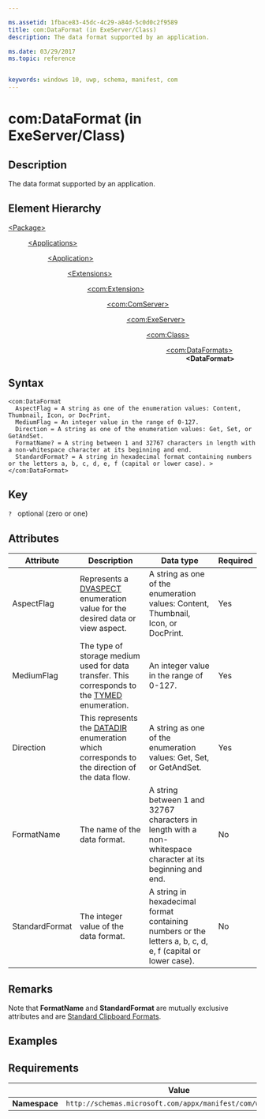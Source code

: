 ```yaml
---

ms.assetid: 1fbace83-45dc-4c29-a84d-5c0d0c2f9589
title: com:DataFormat (in ExeServer/Class)
description: The data format supported by an application.

ms.date: 03/29/2017
ms.topic: reference


keywords: windows 10, uwp, schema, manifest, com
---
```


# com:DataFormat (in ExeServer/Class)

## Description
The data format supported by an application.

## Element Hierarchy
<dl>
<dt><a href="element-package.md">&lt;Package&gt;</a></dt>
<dd>
<dl>
<dt><a href="element-applications.md">&lt;Applications&gt;</a></dt>
<dd>
<dl>
<dt><a href="element-application.md">&lt;Application&gt;</a></dt>
<dd>
<dl>
<dt><a href="element-1-extensions.md">&lt;Extensions&gt;</a></dt>
<dd>
<dl>
<dt><a href="element-com-extension.md">&lt;com:Extension&gt;</a></dt>
<dd>
<dl>
<dt><a href="element-com-comserver.md">&lt;com:ComServer&gt;</a></dt>
<dd>
<dl>
<dt><a href="element-com-exeserver.md">&lt;com:ExeServer&gt;</a></dt>
<dd>
<dl>
<dt><a href="element-com-exeserver-class.md">&lt;com:Class&gt;</a></dt>
<dd>
<dl>
<dt><a href="element-com-exe-dataformats.md">&lt;com:DataFormats&gt;</a></dt>
<dd><b>&lt;DataFormat&gt;</b></dd>
</dl>
</dd>
</dl>
</dd>
</dl>
</dd>
</dl>
</dd>
</dl>
</dd>
</dl>
</dd>
</dl>
</dd>
</dl>
</dd>
</dl>


## Syntax
```syntax
<com:DataFormat
  AspectFlag = A string as one of the enumeration values: Content, Thumbnail, Icon, or DocPrint.
  MediumFlag = An integer value in the range of 0-127.
  Direction = A string as one of the enumeration values: Get, Set, or GetAndSet.
  FormatName? = A string between 1 and 32767 characters in length with a non-whitespace character at its beginning and end.
  StandardFormat? = A string in hexadecimal format containing numbers or the letters a, b, c, d, e, f (capital or lower case). >
</com:DataFormat>
```

## Key
`?`    optional (zero or one) 

## Attributes

| Attribute | Description | Data type | Required |
|-----------|-------------|-----------|----------|
| AspectFlag | Represents a [DVASPECT](/windows/win32/api/wtypes/ne-wtypes-dvaspect) enumeration value for the desired data or view aspect. | A string as one of the enumeration values: Content, Thumbnail, Icon, or DocPrint. | Yes |
| MediumFlag | The type of storage medium used for data transfer. This corresponds to the [TYMED](/windows/win32/api/objidl/ne-objidl-tymed) enumeration. | An integer value in the range of 0-127. | Yes |
| Direction | This represents the [DATADIR](/windows/win32/api/objidl/ne-objidl-datadir) enumeration which corresponds to the direction of the data flow. | A string as one of the enumeration values: Get, Set, or GetAndSet. | Yes |
| FormatName | The name of the data format. | A string between 1 and 32767 characters in length with a non-whitespace character at its beginning and end. | No |
| StandardFormat | The integer value of the data format. | A string in hexadecimal format containing numbers or the letters a, b, c, d, e, f (capital or lower case). | No |

## Remarks
Note that **FormatName** and **StandardFormat** are mutually exclusive attributes and are [Standard Clipboard Formats](/windows/win32/dataxchg/standard-clipboard-formats).

## Examples

## Requirements
|               |    Value                                                         |
|---------------|-------------------------------------------------------------|
| **Namespace** | `http://schemas.microsoft.com/appx/manifest/com/windows10` |